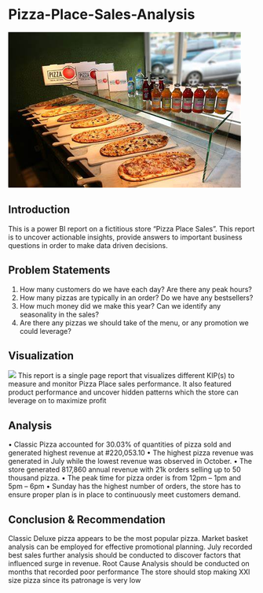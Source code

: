 # Pizza-Place-Sales-Analysis
![](pizza_store.jpeg)

## Introduction
This is a power BI report on a fictitious store “Pizza Place Sales”. This report is to uncover actionable insights, provide answers to important business questions in order to make data driven decisions.

## Problem Statements
1.	How many customers do we have each day? Are there any peak hours?
2.	How many pizzas are typically in an order? Do we have any bestsellers?
3.	How much money did we make this year? Can we identify any seasonality in the sales?
4.	Are there any pizzas we should take of the menu, or any promotion we could leverage?

## Visualization
![](V2.jpeg)
This report is a single page report that visualizes different KIP(s) to measure and monitor Pizza Place sales performance. It also featured product performance and uncover hidden patterns which the store can leverage on to maximize profit

## Analysis
•	Classic Pizza accounted for 30.03% of quantities of pizza sold and generated highest revenue at #220,053.10
•	The highest pizza revenue was generated in July while the lowest revenue was observed in October.
•	The store generated 817,860 annual revenue with 21k orders selling up to 50 thousand pizza.
•	The peak time for pizza order is from 12pm – 1pm and 5pm – 6pm
•	Sunday has the highest number of orders, the store has to ensure proper plan is in place to continuously meet customers demand.

## Conclusion & Recommendation
Classic Deluxe pizza appears to be the most popular pizza. Market basket analysis can be employed for effective promotional planning.
July recorded best sales further analysis should be conducted to discover factors that influenced surge in revenue. 
Root Cause Analysis should be conducted on months that recorded poor performance
The store should stop making XXl size pizza since its patronage is very low
